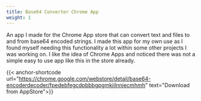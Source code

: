```yaml
---
title: Base64 Converter Chrome App
weight: 1
---
```

An app I made for the Chrome App store that can convert text and files to and from base64 encoded strings. I made this app for my own use as I found myself needing this functionality a lot within some other projects I was working on. I like the idea of Chrome Apps and noticed there was not a simple easy to use app like this in the store already.

{{< anchor-shortcode url="https://chrome.google.com/webstore/detail/base64-encoderdecoder/fpedebfegcdpbbbgpgmkjilnnjecmhmh" text="Download from AppStore">}}